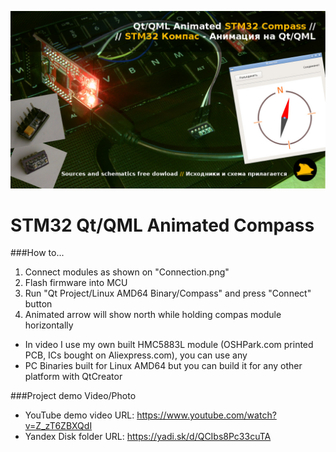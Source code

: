 [![Qt/QML Animated STM32 Compass - Youtube](./cover.jpg)](https://www.youtube.com/watch?v=Z_zT6ZBXQdI)

# STM32 Qt/QML Animated Compass

###How to...
1. Connect modules as shown on "Connection.png"
2. Flash firmware into MCU
3. Run "Qt Project/Linux AMD64 Binary/Compass" and press "Connect" button
4. Animated arrow will show north while holding compas module horizontally
- In video I use my own built HMC5883L module (OSHPark.com printed PCB, ICs bought on Aliexpress.com), you can use any
- PC Binaries built for Linux AMD64 but you can build it for any other platform with QtCreator

###Project demo Video/Photo
- YouTube demo video URL: https://www.youtube.com/watch?v=Z_zT6ZBXQdI
- Yandex Disk folder URL: https://yadi.sk/d/QCIbs8Pc33cuTA
